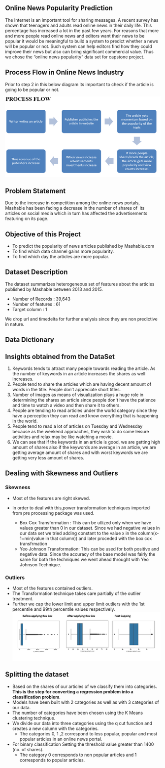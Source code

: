 ## Online News Popularity Prediction 

The Internet is an important tool for sharing messages. 
A recent survey has shown that teenagers and adults read online news in their daily life.
This percentage has increased a lot in the past few years.
For reasons that more and more people read online news and editors want their news to be popular it would be meaningful to build a system to predict whether a news will be popular or not.
Such system can  help editors find how they could improve their news but also can bring significant commercial value. Thus we chose the “online news popularity” data set for capstone project.

## Process Flow in Online News Industry 
Prior to step 2 in this below diagram its important to check if the article is going to be popular or not.

![Process Flow](https://github.com/swebalaji/ML_Capstone_Project/blob/master/Process_Flow.png)

## Problem Statement
Due to the increase in competition among the online news portals, Mashable has been facing a decrease in the number of shares of  its articles on social media which in turn has affected the advertisements featuring on its page.

## Objective of this Project
- To predict the popularity of news articles published by Mashable.com
- To find which data channel gains more popularity.
- To find which day the articles are more popular.

## Dataset Description 
The dataset summarizes heterogeneous set of features about the articles published by Mashable between 2013 and 2015.
- Number of Records : 39,643
- Number of features : 61
- Target column : 1 

We drop url and timedelta for further analysis since they are non predictive in nature.

## Data Dictionary


## Insights obtained from the DataSet
1. Keywords tends to attract many people towards reading the article. As the number of keywords in an article increases the shares as well increases.
2. People tend to share the articles which are having decent amount of words in the title. People don’t appreciate short titles.
3. Number of images as means of visualization plays a huge role in determining the shares an article since people don't have the      patience and time to watch a video and then share it to others.
4. People are tending to read articles under the world category since they have a perception they can read and know everything that is happening in the world.
5. People tend to read a lot of articles on Tuesday and Wednesday because as the weekend approaches, they wish to do some leisure activities and relax may be like watching a movie.
6. We can see that if the keywords in an article is good, we are getting high amount of shares also if the keywords are average in an article, we are getting average amount of shares and with worst keywords we are getting very less amount of shares.

## Dealing with Skewness and Outliers
### Skewness
- Most of the features are right skewed. 
- In order to deal with this,power transformation techniques imported from pre processing package was used.

  - Box Cox Transformation : This can be utlized only when we have values greater than 0 in our dataset. Since we had negative values in    our data set we tried adding constant to the value x in the column(x-1+min(value in that  column)) and later proceded with the box      cox transfrmation 
  - Yeo Johnson Transformation: This can be used for both positive and negative data.
   Since the accuracy of the base model was fairly the same for both the techniques we went ahead throught with Yeo Johnson Technique.
   
### Outliers
- Most of the features contained outliers.
- The Transformation technique takes care partially of the outlier treatment.
- Further we cap the lower limit and upper limit outliers with the 1st percentile and 99th percentile values respectively.
![Outliers](https://github.com/swebalaji/ML_Capstone_Project/blob/master/outliers.png)

## Splitting the dataset
- Based on the shares of our articles of we classify them into categories. 
  **This is the step for converting a regression problem into a classification problem**.
- Models have been built with 2 categories as well as with 3 categories of our data.
- The number of categories have been chosen using the K Means clustering technique.
- We divide our data into three categories using the q cut function and creates a new column with the categories.
   - The categories 0, 1 ,2 correspond to less popular, popular and most popular articles in an online news portal.
- For binary classification Setting the threshold value greater than 1400 (no. of shares). 
  - The category 0 corresponds to non popular articles and 1 corresponds to popular articles.
##



